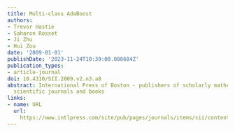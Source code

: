 ```yaml
---
title: Multi-class AdaBoost
authors:
- Trevor Hastie
- Saharon Rosset
- Ji Zhu
- Hui Zou
date: '2009-01-01'
publishDate: '2023-11-24T10:39:00.088684Z'
publication_types:
- article-journal
doi: 10.4310/SII.2009.v2.n3.a8
abstract: International Press of Boston - publishers of scholarly mathematical and
  scientific journals and books
links:
- name: URL
  url: 
    https://www.intlpress.com/site/pub/pages/journals/items/sii/content/vols/0002/0003/a008/abstract.php
---
```

